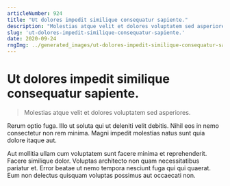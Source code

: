```yaml
---
articleNumber: 924
title: "Ut dolores impedit similique consequatur sapiente."
description: "Molestias atque velit et dolores voluptatem sed asperiores."
slug: 'ut-dolores-impedit-similique-consequatur-sapiente.'
date: 2020-09-24
rngImg: ../generated_images/ut-dolores-impedit-similique-consequatur-sapiente..jpg
---
```


# Ut dolores impedit similique consequatur sapiente.

> Molestias atque velit et dolores voluptatem sed asperiores.

Rerum optio fuga. Illo ut soluta qui ut deleniti velit debitis. Nihil eos in nemo consectetur non rem minima. Magni impedit molestias natus sunt quia dolore itaque aut.
 Aut mollitia ullam cum voluptatem sunt facere minima et reprehenderit. Facere similique dolor. Voluptas architecto non quam necessitatibus pariatur et. Error beatae ut nemo tempora nesciunt fuga qui qui quaerat. Eum non delectus quisquam voluptas possimus aut occaecati non.
